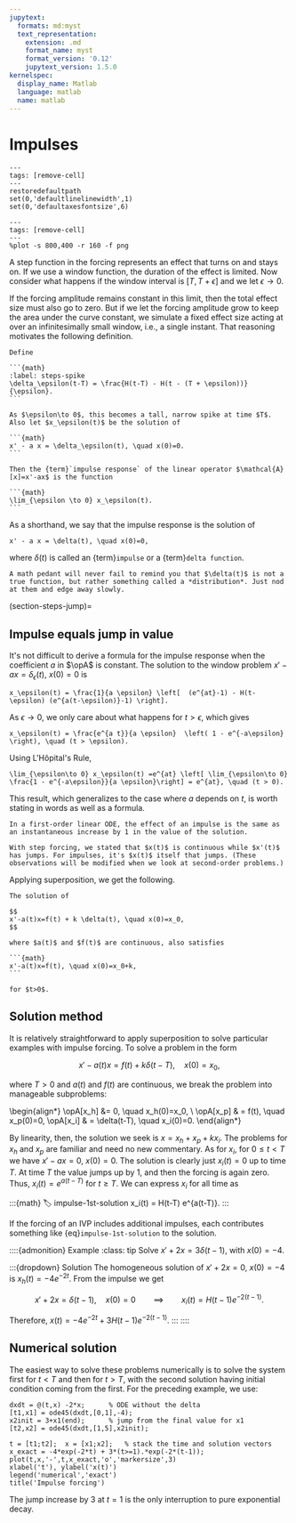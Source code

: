 ```yaml
---
jupytext:
  formats: md:myst
  text_representation:
    extension: .md
    format_name: myst
    format_version: '0.12'
    jupytext_version: 1.5.0
kernelspec:
  display_name: Matlab
  language: matlab
  name: matlab
---
```


# Impulses

```{code-cell}
---
tags: [remove-cell]
---
restoredefaultpath
set(0,'defaultlinelinewidth',1)
set(0,'defaultaxesfontsize',6)
```

```{code-cell}
---
tags: [remove-cell]
---
%plot -s 800,400 -r 160 -f png
```

A step function in the forcing represents an effect that turns on and stays on. If we use a window function, the duration of the effect is limited. Now consider what happens if the window interval is $[T,T+\epsilon]$ and we let $\epsilon\to 0$.

If the forcing amplitude remains constant in this limit, then the total effect size must also go to zero. But if we let the forcing amplitude grow to keep the area under the curve constant, we simulate a fixed effect size acting at over an infinitesimally small window, i.e., a single instant. That reasoning motivates the following definition.

````{proof:definition} Impulse response, 1st order
Define

```{math}
:label: steps-spike
\delta_\epsilon(t-T) = \frac{H(t-T) - H(t - (T + \epsilon))}{\epsilon}.
```

As $\epsilon\to 0$, this becomes a tall, narrow spike at time $T$. Also let $x_\epsilon(t)$ be the solution of

```{math}
x' - a x = \delta_\epsilon(t), \quad x(0)=0.
```

Then the {term}`impulse response` of the linear operator $\mathcal{A}[x]=x'-ax$ is the function

```{math}
\lim_{\epsilon \to 0} x_\epsilon(t).
```
````

As a shorthand, we say that the impulse response is the solution of

```{math}
x' - a x = \delta(t), \quad x(0)=0,
```

where $\delta(t)$ is called an {term}`impulse` or a {term}`delta function`. 

```{note}
A math pedant will never fail to remind you that $\delta(t)$ is not a true function, but rather something called a *distribution*. Just nod at them and edge away slowly.
```

(section-steps-jump)=

## Impulse equals jump in value

It's not difficult to derive a formula for the impulse response when the coefficient $a$ in $\opA$ is constant. The solution to the window problem $x'-ax=\delta_\epsilon(t)$, $x(0)=0$ is

```{math}
x_\epsilon(t) = \frac{1}{a \epsilon} \left[  (e^{at}-1) - H(t-\epsilon) (e^{a(t-\epsilon)}-1) \right].
```

As $\epsilon\to 0$, we only care about what happens for $t> \epsilon$, which gives

```{math}
x_\epsilon(t) = \frac{e^{a t}}{a \epsilon}  \left( 1 - e^{-a\epsilon} \right), \quad (t > \epsilon).
```

Using L'Hôpital's Rule,

```{math}
\lim_{\epsilon\to 0} x_\epsilon(t) =e^{at} \left[ \lim_{\epsilon\to 0}  \frac{1 - e^{-a\epsilon}}{a \epsilon}\right] = e^{at}, \quad (t > 0).
```

This result, which generalizes to the case where $a$ depends on $t$, is worth stating in words as well as a formula.

```{proof:property}
In a first-order linear ODE, the effect of an impulse is the same as an instantaneous increase by 1 in the value of the solution.
```

```{note}
With step forcing, we stated that $x(t)$ is continuous while $x'(t)$ has jumps. For impulses, it's $x(t)$ itself that jumps. (These observations will be modified when we look at second-order problems.)
```

Applying superposition, we get the following.

````{proof:theorem} Impulse forcing, 1st order
The solution of 

$$
x'-a(t)x=f(t) + k \delta(t), \quad x(0)=x_0, 
$$

where $a(t)$ and $f(t)$ are continuous, also satisfies

```{math}
x'-a(t)x=f(t), \quad x(0)=x_0+k,
```

for $t>0$. 
````

## Solution method

It is relatively straightforward to apply superposition to solve particular examples with impulse forcing. To solve a problem in the form

$$
x'-a(t)x = f(t) + k \delta(t-T), \quad x(0)=x_0,
$$

where $T>0$ and $a(t)$ and $f(t)$ are continuous, we break the problem into manageable subproblems:

\begin{align*}
\opA[x_h] &= 0, \quad x_h(0)=x_0, \\
\opA[x_p] & = f(t), \quad x_p(0)=0,
\opA[x_i] & = \delta(t-T), \quad x_i(0)=0.
\end{align*}

By linearity, then, the solution we seek is $x=x_h+x_p+k x_i$. The problems for $x_h$ and $x_p$ are familiar and need no new commentary. As for $x_i$, for $0\le t < T$ we have $x'-ax = 0$, $x(0)=0$. The solution is clearly just $x_i(t)=0$ up to time $T$. At time $T$ the value jumps up by 1, and then the forcing is again zero. Thus, $x_i(t)=e^{a(t-T)}$ for $t\ge T$. We can express $x_i$ for all time as

:::{math}
:label: impulse-1st-solution
x_i(t) = H(t-T) e^{a(t-T)}.
:::

If the forcing of an IVP includes additional impulses, each contributes something like {eq}`impulse-1st-solution` to the solution.

::::{admonition} Example
:class: tip
Solve $x'+2x=3\delta(t-1)$, with $x(0)=-4$.

:::{dropdown} Solution
The homogeneous solution of $x'+2x=0$, $x(0)=-4$ is $x_h(t)=-4e^{-2t}$. From the impulse we get

$$
x' + 2x = \delta(t-1), \quad x(0)=0 \qquad \implies \qquad x_i(t) = H(t-1) e^{-2(t-1)}.
$$

Therefore, $x(t) = -4e^{-2t} + 3 H(t-1) e^{-2(t-1)}.$
:::
::::

## Numerical solution

The easiest way to solve these problems numerically is to solve the system first for $t<T$ and then for $t>T$, with the second solution having initial condition coming from the first. For the preceding example, we use:

```{code-cell}
dxdt = @(t,x) -2*x;      % ODE without the delta
[t1,x1] = ode45(dxdt,[0,1],-4);
x2init = 3+x1(end);      % jump from the final value for x1
[t2,x2] = ode45(dxdt,[1,5],x2init);

t = [t1;t2];  x = [x1;x2];   % stack the time and solution vectors
x_exact = -4*exp(-2*t) + 3*(t>=1).*exp(-2*(t-1));
plot(t,x,'-',t,x_exact,'o','markersize',3)     
xlabel('t'), ylabel('x(t)')
legend('numerical','exact')
title('Impulse forcing')
```

The jump increase by 3 at $t=1$ is the only interruption to pure exponential decay.
